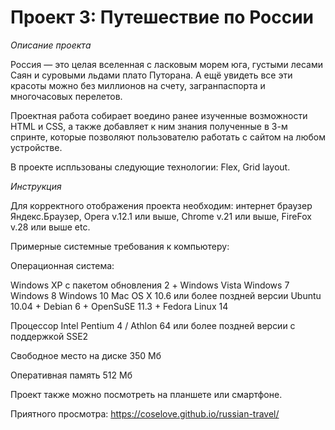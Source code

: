 # Проект 3: Путешествие по России

*Описание проекта*

Россия — это целая вселенная с ласковым морем юга, густыми лесами Саян и суровыми льдами плато Путорана. А ещё увидеть все эти красоты можно без миллионов на счету, загранпаспорта и многочасовых перелетов. 

Проектная работа собирает воедино ранее изученные
возможности HTML и CSS, а также добавляет к ним знания полученные в 3-м спринте, которые позволяют пользователю работать с сайтом на любом устройстве.

В проекте испльзованы следующие технологии: Flex, Grid layout. 

*Инструкция*

Для корректного отображения проекта необходим:
интернет браузер Яндекс.Браузер, Opera v.12.1 или выше, Chrome v.21 или выше, FireFox v.28 или выше etc.

Примерные системные требования к компьютеру:

Операционная система:

Windows XP с пакетом обновления 2 +
Windows Vista
Windows 7
Windows 8
Windows 10
Mac OS X 10.6 или более поздней версии	Ubuntu 10.04 +
Debian 6 +
OpenSuSE 11.3 +
Fedora Linux 14

Процессор	Intel Pentium 4 / Athlon 64 или более поздней версии с поддержкой SSE2

Свободное место на диске	350 Мб

Оперативная память	512 Mб

Проект также можно посмотреть на планшете или смартфоне. 

Приятного просмотра: https://coselove.github.io/russian-travel/
